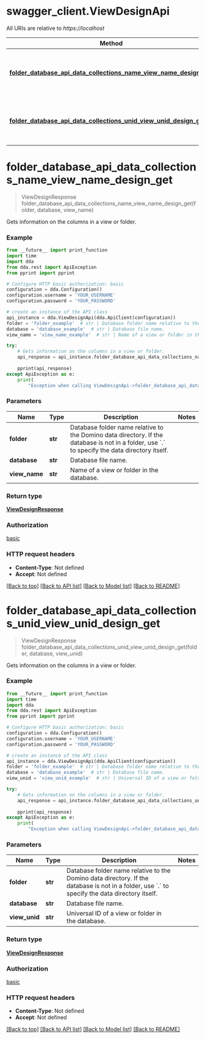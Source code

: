 # swagger_client.ViewDesignApi

All URIs are relative to *https://localhost*

Method | HTTP request | Description
------------- | ------------- | -------------
[**folder_database_api_data_collections_name_view_name_design_get**](ViewDesignApi.md#folder_database_api_data_collections_name_view_name_design_get) | **GET** /{folder}/{database}/api/data/collections/name/{viewName}/design | Gets information on the columns in a view or folder. 
[**folder_database_api_data_collections_unid_view_unid_design_get**](ViewDesignApi.md#folder_database_api_data_collections_unid_view_unid_design_get) | **GET** /{folder}/{database}/api/data/collections/unid/{viewUnid}/design | Gets information on the columns in a view or folder. 


# **folder_database_api_data_collections_name_view_name_design_get**
> ViewDesignResponse folder_database_api_data_collections_name_view_name_design_get(folder, database, view_name)

Gets information on the columns in a view or folder. 

### Example

```python
from __future__ import print_function
import time
import dda
from dda.rest import ApiException
from pprint import pprint

# Configure HTTP basic authorization: basic
configuration = dda.Configuration()
configuration.username = 'YOUR_USERNAME'
configuration.password = 'YOUR_PASSWORD'

# create an instance of the API class
api_instance = dda.ViewDesignApi(dda.ApiClient(configuration))
folder = 'folder_example'  # str | Database folder name relative to the Domino data directory.  If the database is not in a folder, use `.` to specify the data directory itself. 
database = 'database_example'  # str | Database file name.
view_name = 'view_name_example'  # str | Name of a view or folder in the database.

try:
    # Gets information on the columns in a view or folder. 
    api_response = api_instance.folder_database_api_data_collections_name_view_name_design_get(folder, database,
                                                                                               view_name)
    pprint(api_response)
except ApiException as e:
    print(
        "Exception when calling ViewDesignApi->folder_database_api_data_collections_name_view_name_design_get: %s\n" % e)
```

### Parameters

Name | Type | Description  | Notes
------------- | ------------- | ------------- | -------------
 **folder** | **str**| Database folder name relative to the Domino data directory.  If the database is not in a folder, use &#x60;.&#x60; to specify the data directory itself.  | 
 **database** | **str**| Database file name. | 
 **view_name** | **str**| Name of a view or folder in the database. | 

### Return type

[**ViewDesignResponse**](ViewDesignResponse.md)

### Authorization

[basic](../README.md#basic)

### HTTP request headers

 - **Content-Type**: Not defined
 - **Accept**: Not defined

[[Back to top]](#) [[Back to API list]](../README.md#documentation-for-api-endpoints) [[Back to Model list]](../README.md#documentation-for-models) [[Back to README]](../README.md)

# **folder_database_api_data_collections_unid_view_unid_design_get**
> ViewDesignResponse folder_database_api_data_collections_unid_view_unid_design_get(folder, database, view_unid)

Gets information on the columns in a view or folder. 

### Example

```python
from __future__ import print_function
import time
import dda
from dda.rest import ApiException
from pprint import pprint

# Configure HTTP basic authorization: basic
configuration = dda.Configuration()
configuration.username = 'YOUR_USERNAME'
configuration.password = 'YOUR_PASSWORD'

# create an instance of the API class
api_instance = dda.ViewDesignApi(dda.ApiClient(configuration))
folder = 'folder_example'  # str | Database folder name relative to the Domino data directory.  If the database is not in a folder, use `.` to specify the data directory itself. 
database = 'database_example'  # str | Database file name.
view_unid = 'view_unid_example'  # str | Universal ID of a view or folder in the database.

try:
    # Gets information on the columns in a view or folder. 
    api_response = api_instance.folder_database_api_data_collections_unid_view_unid_design_get(folder, database,
                                                                                               view_unid)
    pprint(api_response)
except ApiException as e:
    print(
        "Exception when calling ViewDesignApi->folder_database_api_data_collections_unid_view_unid_design_get: %s\n" % e)
```

### Parameters

Name | Type | Description  | Notes
------------- | ------------- | ------------- | -------------
 **folder** | **str**| Database folder name relative to the Domino data directory.  If the database is not in a folder, use &#x60;.&#x60; to specify the data directory itself.  | 
 **database** | **str**| Database file name. | 
 **view_unid** | **str**| Universal ID of a view or folder in the database. | 

### Return type

[**ViewDesignResponse**](ViewDesignResponse.md)

### Authorization

[basic](../README.md#basic)

### HTTP request headers

 - **Content-Type**: Not defined
 - **Accept**: Not defined

[[Back to top]](#) [[Back to API list]](../README.md#documentation-for-api-endpoints) [[Back to Model list]](../README.md#documentation-for-models) [[Back to README]](../README.md)


